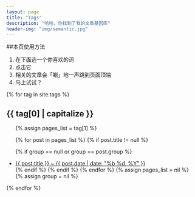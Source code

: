 ```yaml
---
layout: page
title: "Tags"
description: "哈哈，你找到了我的文章基因库"  
header-img: "img/semantic.jpg"  
---
```


##本页使用方法

1. 在下面选一个你喜欢的词
2. 点击它
3. 相关的文章会「唰」地一声跳到页面顶端
4. 马上试试？

<div id="post-list">

{% for tag in site.tags %}
<h2 id="{{ tag[0] }}">{{ tag[0] | capitalize }}</h2>
<ul class="post-list">
{% assign pages_list = tag[1] %}

{% for post in pages_list %}
{% if post.title != null %}

{% if group == null or group == post.group %}

<li><a href="{{ site.baseurl }}{{ post.url }}">{{ post.title }}<span class="entry-date"> ~ <time datetime="{{ post.date | date_to_xmlschema }}" itemprop="datePublished">{{ post.date | date: "%b %d, %Y" }}</time></a></li>
{% endif %}
{% endif %}
{% endfor %}
{% assign pages_list = nil %}
{% assign group = nil %}
</ul>
{% endfor %}

</div>
